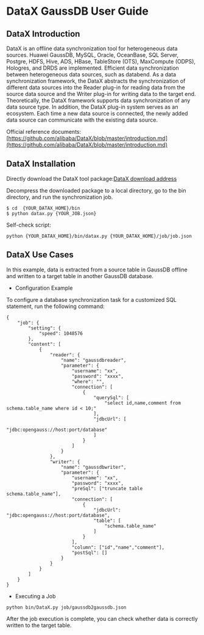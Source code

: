 # DataX GaussDB User Guide

## DataX Introduction

DataX is an offline data synchronization tool for heterogeneous data sources. Huawei GaussDB, MySQL, Oracle, OceanBase, SQL Server, Postgre, HDFS, Hive, ADS, HBase, TableStore (OTS), MaxCompute (ODPS), Hologres, and DRDS are implemented. Efficient data synchronization between heterogeneous data sources, such as databend. As a data synchronization framework, the DataX abstracts the synchronization of different data sources into the Reader plug-in for reading data from the source data source and the Writer plug-in for writing data to the target end. Theoretically, the DataX framework supports data synchronization of any data source type. In addition, the DataX plug-in system serves as an ecosystem. Each time a new data source is connected, the newly added data source can communicate with the existing data source.

Official reference documents: [https://github.com/alibaba/DataX/blob/master/introduction.md](https://github.com/alibaba/DataX/blob/master/introduction.md)

## DataX Installation

Directly download the DataX tool package:[DataX download address](https://datax-opensource.oss-cn-hangzhou.aliyuncs.com/202309/datax.tar.gz)	

Decompress the downloaded package to a local directory, go to the bin directory, and run the synchronization job.

```
$ cd  {YOUR_DATAX_HOME}/bin
$ python datax.py {YOUR_JOB.json}
```

Self-check script:

```
python {YOUR_DATAX_HOME}/bin/datax.py {YOUR_DATAX_HOME}/job/job.json
```

## DataX Use Cases

In this example, data is extracted from a source table in GaussDB offline and written to a target table in another GaussDB database.

 *  Configuration Example

To configure a database synchronization task for a customized SQL statement, run the following command:

```
{
    "job": {
        "setting": {
            "speed": 1048576
        },
        "content": [
            {
                "reader": {
                    "name": "gaussdbreader",
                    "parameter": {
                        "username": "xx",
                        "password": "xxxx",
                        "where": "",
                        "connection": [
                            {
                                "querySql": [
                                    "select id,name,comment from schema.table_name where id < 10;"
                                ],
                                "jdbcUrl": [
                                    "jdbc:opengauss://host:port/database"
                                ]
                            }
                        ]
                    }
                },
				"writer": {
					"name": "gaussdbwriter",
					"parameter": {
						"username": "xx",
						"password": "xxxx",
						"preSql": ["truncate table schema.table_name"],						
						"connection": [
							{
								"jdbcUrl": "jdbc:opengauss://host:port/database",
								"table": [
									"schema.table_name"
								]
							}
						],
						"column": ["id","name","comment"],
						"postSql": []
					}
				}
            }
        ]
    }
}
```

 *  Executing a Job

```
python bin/DataX.py job/gaussdb2gaussdb.json
```

After the job execution is complete, you can check whether data is correctly written to the target table.

